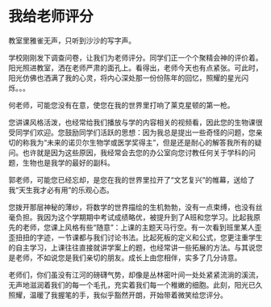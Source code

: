 # 我给老师评分

教室里雅雀无声，只听到沙沙的写字声。

学校刚刚发下调查问卷，让我们为老师评分。同学们正一个个聚精会神的评价着。阳光照进教室，洒在老师严肃的面孔上。看得出，老师今天也有点紧张。可此时，阳光仿佛也洒满了我的心灵，将内心深处那一份份陈年的回忆，照耀的星光闪烁。。。

何老师，可能您没有在意，使您在我的世界里打响了莱克星顿的第一枪。

您讲课风格活泼，也经常给我们播放与学的内容相关的视频看，因此您的生物课很受同学们欢迎。您鼓励同学们活跃的思想：因为我总是提出一些奇怪的问题，您亲切的称我为“未来的诺贝尔生物学或医学奖得主”，但是还是耐心的解答我所有的疑问。也许就是因为这些原因，我经常会去您的办公室向您讨教任何关于学科的问题，生物也是我学的最好的副科。

郭老师，可能您已经忘却，是您在我的世界里拉开了“文艺复兴”的帷幕，送给了我“天生我才必有用”的乐观心态。

您拨开那层神秘的薄纱，将数学的世界描绘的生机勃勃，没有一点束缚，也没有丝毫负担。我因为这个学期期中考试成绩略优，被提升到了A班和您学习。比起我原先的老师，您课上风格有些“随意”：上课的主题天马行空。有一次看到班里某人歪歪扭扭的字迹，一节课都与我们讨论书法。比起死板的定义和公式，您更注重学生的自主学习，上课往往直接就讲学案上的题，也经常讲一些拓展的方法。与其说您是老师，不如说您是我们亲切的朋友。成长上由您相伴，实多了几分诗意。

老师们，你们虽没有江河的磅礴气势，却像是丛林密叶间一处处紧紧流淌的溪流，无声地滋润着我们的每一个毛孔，充实着我们每一个稚嫩的细胞。此刻，阳光已久照耀，温暖了我握笔的手，我似乎豁然开朗，开始带着微笑给您评分。



















































































































